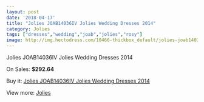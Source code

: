 ```yaml
---
layout: post
date: '2018-04-17'
title: "Jolies JOAB14036IV Jolies Wedding Dresses 2014"
category: Jolies
tags: ["dresses","wedding","joab","jolies","rosy"]
image: http://img.hectodress.com/10466-thickbox_default/jolies-joab14036iv-jolies-wedding-dresses-2014.jpg
---
```

Jolies JOAB14036IV Jolies Wedding Dresses 2014

On Sales: **$292.64**
<a href="https://www.hectodress.com/jolies/5187-jolies-joab14036iv-jolies-wedding-dresses-2014.html"><amp-img layout="responsive" width="600" height="600" src="//img.hectodress.com/10466-thickbox_default/jolies-joab14036iv-jolies-wedding-dresses-2014.jpg" alt="Jolies JOAB14036IV Jolies Wedding Dresses 2014 0" /></a>
<a href="https://www.hectodress.com/jolies/5187-jolies-joab14036iv-jolies-wedding-dresses-2014.html"><amp-img layout="responsive" width="600" height="600" src="//img.hectodress.com/10468-thickbox_default/jolies-joab14036iv-jolies-wedding-dresses-2014.jpg" alt="Jolies JOAB14036IV Jolies Wedding Dresses 2014 1" /></a>
<a href="https://www.hectodress.com/jolies/5187-jolies-joab14036iv-jolies-wedding-dresses-2014.html"><amp-img layout="responsive" width="600" height="600" src="//img.hectodress.com/10467-thickbox_default/jolies-joab14036iv-jolies-wedding-dresses-2014.jpg" alt="Jolies JOAB14036IV Jolies Wedding Dresses 2014 2" /></a>

Buy it: [Jolies JOAB14036IV Jolies Wedding Dresses 2014](https://www.hectodress.com/jolies/5187-jolies-joab14036iv-jolies-wedding-dresses-2014.html "Jolies JOAB14036IV Jolies Wedding Dresses 2014")

View more: [Jolies](https://www.hectodress.com/86-jolies "Jolies")